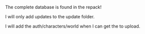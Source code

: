 The complete database is found in the repack!

I will only add updates to the update folder.

I will add the auth/characters/world when I can
get the to upload.